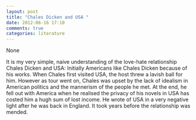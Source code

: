 ```yaml
---
layout: post
title: "Chales Dicken and USA "
date: 2012-06-16 17:10
comments: true
categories: literature
---
```


None


It is my very simple, naive understanding of the love-hate relationship Chales Dicken and USA: Initially Americans like Chales Dicken because of his works. When Chales first visited USA, the host threw a lavish ball for him. However as tour went on, Chales was upset by the lack of idealism in American politics and the mannerism of the people he met. At the end, he fell out with America when he realised the privacy of his novels in USA has costed him a hugh sum of lost income. He wrote of USA in a very negative light after he was back in England. It took years before the relationship was mended.

